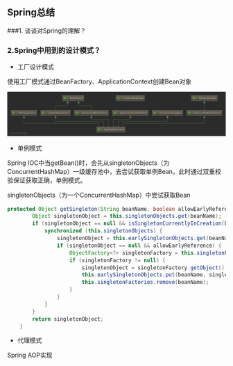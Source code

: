 ## Spring总结

###1. 谈谈对Spring的理解？





### 2.Spring中用到的设计模式？

- 工厂设计模式

使用工厂模式通过BeanFactory、ApplicationContext创建Bean对象

![](.\img\04_01_05.png)

- 单例模式

Spring IOC中当getBean()时，会先从singletonObjects（为ConcurrentHashMap）一级缓存池中，去尝试获取单例Bean，此时通过双重校验保证获取正确，单例模式。

singletonObjects（为一个ConcurrentHashMap）中尝试获取Bean

```java
protected Object getSingleton(String beanName, boolean allowEarlyReference) {
		Object singletonObject = this.singletonObjects.get(beanName);
		if (singletonObject == null && isSingletonCurrentlyInCreation(beanName)) {
			synchronized (this.singletonObjects) {
				singletonObject = this.earlySingletonObjects.get(beanName);
				if (singletonObject == null && allowEarlyReference) {
					ObjectFactory<?> singletonFactory = this.singletonFactories.get(beanName);
					if (singletonFactory != null) {
						singletonObject = singletonFactory.getObject();
						this.earlySingletonObjects.put(beanName, singletonObject);
						this.singletonFactories.remove(beanName);
					}
				}
			}
		}
		return singletonObject;
	}
```

- 代理模式

Spring AOP实现

### 

